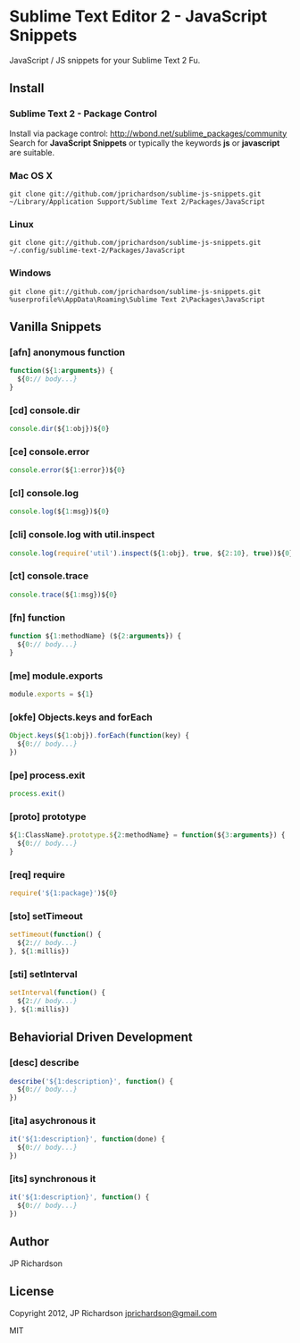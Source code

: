 Sublime Text Editor 2 - JavaScript Snippets
===========================================

JavaScript / JS snippets for your Sublime Text 2 Fu.


Install
-------

### Sublime Text 2 - Package Control

Install via package control: http://wbond.net/sublime_packages/community Search for **JavaScript Snippets** or typically the keywords **js** or **javascript** are suitable.


### Mac OS X

    git clone git://github.com/jprichardson/sublime-js-snippets.git ~/Library/Application Support/Sublime Text 2/Packages/JavaScript


### Linux

    git clone git://github.com/jprichardson/sublime-js-snippets.git ~/.config/sublime-text-2/Packages/JavaScript


### Windows

    git clone git://github.com/jprichardson/sublime-js-snippets.git %userprofile%\AppData\Roaming\Sublime Text 2\Packages\JavaScript



Vanilla Snippets
--------

### [afn] anonymous function 

```javascript
function(${1:arguments}) {
  ${0:// body...}
}
```


### [cd] console.dir

```javascript
console.dir(${1:obj})${0}
```


### [ce] console.error

```javascript
console.error(${1:error})${0}
```


### [cl] console.log 

```javascript
console.log(${1:msg})${0}
```


### [cli] console.log with util.inspect 

```javascript
console.log(require('util').inspect(${1:obj}, true, ${2:10}, true))${0}
```


### [ct] console.trace

```javascript
console.trace(${1:msg})${0}
```


### [fn] function 

```javascript
function ${1:methodName} (${2:arguments}) {
  ${0:// body...}
}
```


### [me] module.exports 

```javascript
module.exports = ${1}
```


### [okfe] Objects.keys and forEach

```js
Object.keys(${1:obj}).forEach(function(key) {
  ${0:// body...}
})
```


### [pe] process.exit 

```javascript
process.exit()
```


### [proto] prototype

```javascript
${1:ClassName}.prototype.${2:methodName} = function(${3:arguments}) {
  ${0:// body...}
}
```


### [req] require

```javascript
require('${1:package}')${0}
```


### [sto] setTimeout

```javascript
setTimeout(function() {
  ${2:// body...}
}, ${1:millis})
```

### [sti] setInterval

```javascript
setInterval(function() {
  ${2:// body...}
}, ${1:millis})
```



Behaviorial Driven Development
------------------------------

### [desc] describe

```javascript
describe('${1:description}', function() {
  ${0:// body...}
})
```


### [ita] asychronous it

```javascript
it('${1:description}', function(done) {
  ${0:// body...}
})
```


### [its] synchronous it

```javascript
it('${1:description}', function() {
  ${0:// body...}
})
```


Author
------

JP Richardson



License
-------

Copyright 2012, JP Richardson  <jprichardson@gmail.com>

MIT
